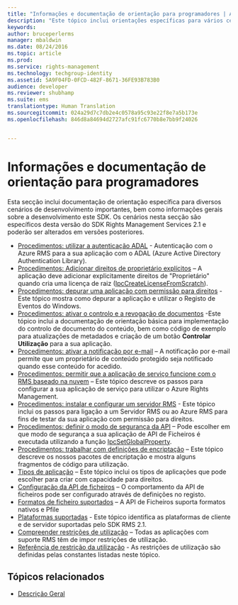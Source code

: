 ```yaml
---
title: "Informações e documentação de orientação para programadores | Azure RMS"
description: "Este tópico inclui orientações específicas para vários cenários de desenvolvimento importantes."
keywords: 
author: bruceperlerms
manager: mbaldwin
ms.date: 08/24/2016
ms.topic: article
ms.prod: 
ms.service: rights-management
ms.technology: techgroup-identity
ms.assetid: 5A9F04FD-0FCD-482F-8671-36FE93B783B0
audience: developer
ms.reviewer: shubhamp
ms.suite: ems
translationtype: Human Translation
ms.sourcegitcommit: 024a29d7c7db2e4c0578a95c93e22f8e7a5b173e
ms.openlocfilehash: 846d8a84694d2727afc91fc6770b8e7bb9f24026


---
```


# Informações e documentação de orientação para programadores

Esta secção inclui documentação de orientação específica para diversos cenários de desenvolvimento importantes, bem como informações gerais sobre a desenvolvimento este SDK. Os cenários nesta secção são específicos desta versão do SDK Rights Management Services 2.1 e poderão ser alterados em versões posteriores.
- [Procedimentos: utilizar a autenticação ADAL](how-to-use-adal-authentication.md) - Autenticação com o Azure RMS para a sua aplicação com o ADAL (Azure Active Directory Authentication Library).
- [Procedimentos: Adicionar direitos de proprietário explícitos](add-explicit-owner-rights.md) – A aplicação deve adicionar explicitamente direitos de &quot;Proprietário&quot; quando cria uma licença de raiz ([IpcCreateLicenseFromScratch](/rights-management/sdk/2.1/api/win/functions#msipc_ipccreatelicensefromscratch)).
- [Procedimentos: depurar uma aplicação com permissão para direitos](debugging-applications-that-use-ad-rms.md) - Este tópico mostra como depurar a aplicação e utilizar o Registo de Eventos do Windows.
- [Procedimentos: ativar o controlo e a revogação de documentos](tracking-content.md) -Este tópico inclui a documentação de orientação básica para implementação do controlo de documento do conteúdo, bem como código de exemplo para atualizações de metadados e criação de um botão **Controlar Utilização** para a sua aplicação.
- [Procedimentos: ativar a notificação por e-mail](how-to-enable-email-notification.md) – A notificação por e-mail permite que um proprietário de conteúdo protegido seja notificado quando esse conteúdo for acedido.
- [Procedimentos: permitir que a aplicação de serviço funcione com o RMS baseado na nuvem](how-to-use-file-api-with-aadrm-cloud.md) – Este tópico descreve os passos para configurar a sua aplicação de serviço para utilizar o Azure Rights Management.
- [Procedimentos: instalar e configurar um servidor RMS](how-to-install-and-configure-an-rms-server.md) - Este tópico inclui os passos para ligação a um Servidor RMS ou ao Azure RMS para fins de testar da sua aplicação com permissão para direitos.
- [Procedimentos: definir o modo de segurança da API](setting-the-api-security-mode-api-mode.md) – Pode escolher em que modo de segurança a sua aplicação de API de Ficheiros é executada utilizando a função [IpcSetGlobalProperty](/rights-management/sdk/2.1/api/win/functions#msipc_ipcsetglobalproperty).
- [Procedimentos: trabalhar com definições de encriptação](working-with-encryption.md) – Este tópico descreve os nossos pacotes de encriptação e mostra alguns fragmentos de código para utilização.
- [Tipos de aplicação](application-types.md) – Este tópico inclui os tipos de aplicações que pode escolher para criar com capacidade para direitos.
- [Configuração da API de ficheiros](file-api-configuration.md) – O comportamento da API de ficheiros pode ser configurado através de definições no registo.
- [Formatos de ficheiro suportados](supported-file-formats.md) – A API de Ficheiros suporta formatos nativos e Pfile
- [Plataformas suportadas](supported-platforms.md) - Este tópico identifica as plataformas de cliente e de servidor suportadas pelo SDK RMS 2.1.
- [Compreender restrições de utilização](understanding-usage-restrictions.md) – Todas as aplicações com suporte RMS têm de impor restrições de utilização.
- [Referência de restrição da utilização](usage-restriction-reference.md) - As restrições de utilização são definidas pelas constantes listadas neste tópico.

 
## Tópicos relacionados ##
* [Descrição Geral](ad-rms-overview.md)
 

 



<!--HONumber=Aug16_HO4-->


